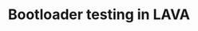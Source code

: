 ---
categories:
- bkk19
description: Testing a bootloader in LAVA is more difficult than running tests on
  a typical Linux-based operating system such as Debian or Android. Robustly provisioning
  a new bootloader requires boards to be better designed for automation and to be
  deeply integrated into LAVA. For bootloaders, we often have to drive the tests externally
  since, with an OS or POSIX shell we cannot simply launch scripts to manage execution
  of the test suite.<br /> <br /> During this presentation, we will discuss these
  challenges in greater detail and look at what solutions LAVA offers to achieve bootloader
  automate testing. We’ll close out the session with an example test description that
  allows a bootloader test suite to be fully automated using LAVA.<br /> <br />
image:
  featured: 'true'
  path: /assets/images/featured-images/bkk19/BKK19-409.png
session_attendee_num: '16'
session_id: BKK19-409
session_room: Session Room 1 (Lotus 1-2)
session_slot:
  end_time: '2019-04-04 11:25:00'
  start_time: '2019-04-04 11:00:00'
session_speakers:
- speaker_bio: Software engineer member of the Linaro support and solutions team.
  speaker_company: Linaro
  speaker_image: /assets/images/speakers/bkk19/loic-poulain.jpg
  speaker_location: ''
  speaker_name: Loic Poulain
  speaker_position: Developer Support Engineer
  speaker_username: loic.poulain
- speaker_bio: Im a senior software engineer, working for Linaro. Ive been contributed
    to OSS since 2007 when I started working on VLC Media player at university.<br
    />Im now core developer and maintainer of LAVA, a widely adopted framework to
    test software (bootloader, kernel, user space) on real boards.
  speaker_company: Linaro
  speaker_image: /assets/images/speakers/bkk19/remi-duraffort.jpg
  speaker_location: ''
  speaker_name: Rémi Duraffort
  speaker_position: Senior Software Engineer
  speaker_username: remi.duraffort
session_track: Validation and CI
tag: session
tags:
- Boot Architecture
- Testing
- Validation and CI
- Tools
title: Bootloader testing in LAVA
---